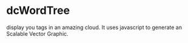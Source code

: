 dcWordTree
==========

display you tags in an amazing cloud. It uses javascript to generate an Scalable Vector Graphic.
